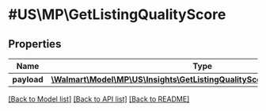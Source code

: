 # #US\MP\GetListingQualityScore

## Properties

Name | Type | Description | Notes
------------ | ------------- | ------------- | -------------
**payload** | [**\Walmart\Model\MP\US\Insights\GetListingQualityScore200ResponsePayload**](GetListingQualityScore200ResponsePayload.md) |  | [optional]


[[Back to Model list]](../) [[Back to API list]](../../Api/US/MP) [[Back to README]](../../README.md)

